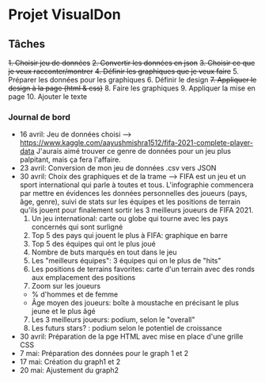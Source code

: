 # Projet VisualDon

## Tâches

~~1. Choisir jeu de données~~
~~2. Convertir les données en json~~
~~3. Choisir ce que je veux racconter/montrer~~
~~4. Définir les graphiques que je veux faire~~
5. Préparer les données pour les graphiques
6. Définir le design
~~7. Appliquer le design à la page (html & css)~~
8. Faire les graphiques
9. Appliquer la mise en page
10. Ajouter le texte

### Journal de bord

* 16 avril: Jeu de données choisi --> https://www.kaggle.com/aayushmishra1512/fifa-2021-complete-player-data
J'aurais aimé trouver ce genre de données pour un jeu plus palpitant, mais ça fera l'affaire.
* 23 avril: Conversion de mon jeu de données .csv vers JSON
* 30 avril: Choix des graphiques et de la trame --> FIFA est un jeu et un sport international qui parle à toutes et tous. L'infographie commencera par mettre en évidences les données personnelles des joueurs (pays, âge, genre), suivi de stats sur les équipes et les positions de terrain qu'ils jouent pour finalement sortir les 3 meilleurs joueurs de FIFA 2021.
  1. Un jeu international: carte ou globe qui tourne avec les pays concernés qui sont surligné
  2. Top 5 des pays qui jouent le plus à FIFA: graphique en barre
  3. Top 5 des équipes qui ont le plus joué
  4. Nombre de buts marqués en tout dans le jeu
  5. Les "meilleurs équipes": 3 équipes qui on le plus de "hits"
  6. Les positions de terrains favorites: carte d'un terrain avec des ronds aux emplacement des positions
  7. Zoom sur les joueurs
    * % d'hommes et de femme
    * Âge moyen des joueurs: boîte à moustache en précisant le plus jeune et le plus âgé
   7. Les 3 meilleurs joueurs: podium, selon le "overall"
   8. Les futurs stars? : podium selon le potentiel de croissance
* 30 avril: Préparation de la pge HTML avec mise en place d'une grille CSS
* 7 mai: Préparation des données pour le graph 1 et 2
* 17 mai: Création du graph1 et 2
* 20 mai: Ajustement du graph2
